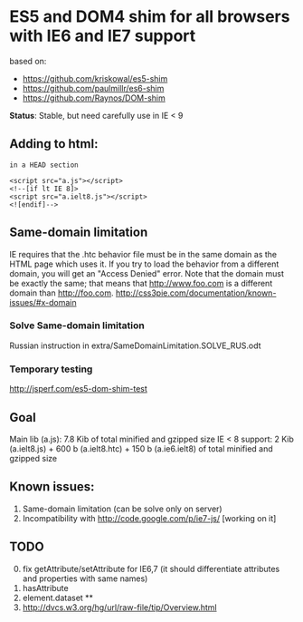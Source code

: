 # ES5 and DOM4 shim for all browsers with IE6 and IE7 support
based on:

- https://github.com/kriskowal/es5-shim
- https://github.com/paulmillr/es6-shim
- https://github.com/Raynos/DOM-shim

__Status__: Stable, but need carefully use in IE < 9

## Adding to html:
`in a HEAD section`
    
	<script src="a.js"></script>
    <!--[if lt IE 8]>
    <script src="a.ielt8.js"></script>
    <![endif]-->

## Same-domain limitation

IE requires that the .htc behavior file must be in the same domain as the HTML page which uses it. If you try to load the behavior from a different domain, you will get an "Access Denied" error.
Note that the domain must be exactly the same; that means that http://www.foo.com is a different domain than http://foo.com.
http://css3pie.com/documentation/known-issues/#x-domain

### Solve Same-domain limitation
Russian instruction in extra/SameDomainLimitation.SOLVE_RUS.odt

### Temporary testing
http://jsperf.com/es5-dom-shim-test

## Goal
Main lib (a.js): 7.8 Kib of total minified and gzipped size
IE < 8 support: 2 Kib (a.ielt8.js) + 600 b (a.ielt8.htc) + 150 b (a.ie6.ielt8) of total minified and gzipped size

## Known issues:
1. Same-domain limitation (can be solve only on server)
2. Incompatibility with http://code.google.com/p/ie7-js/ [working on it]

## TODO
0. fix getAttribute/setAttribute for IE6,7 (it should differentiate attributes and properties with same names)
1. hasAttribute
2. element.dataset
**
9. http://dvcs.w3.org/hg/url/raw-file/tip/Overview.html